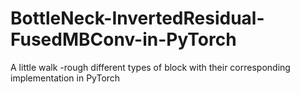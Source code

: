 # BottleNeck-InvertedResidual-FusedMBConv-in-PyTorch
A little walk -rough different types of block with their corresponding implementation in PyTorch
